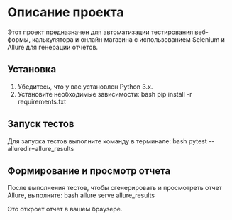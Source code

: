# Описание проекта

Этот проект предназначен для автоматизации тестирования веб-формы, калькулятора и онлайн магазина с использованием Selenium и Allure для генерации отчетов.

## Установка

1. Убедитесь, что у вас установлен Python 3.x.
2. Установите необходимые зависимости:
bash
   pip install -r requirements.txt

## Запуск тестов

Для запуска тестов выполните команду в терминале:
bash
   pytest --alluredir=allure_results

## Формирование и просмотр отчета

После выполнения тестов, чтобы сгенерировать и просмотреть отчет Allure, выполните:
bash
   allure serve allure_results

Это откроет отчет в вашем браузере.
